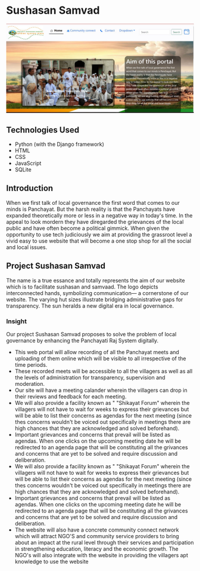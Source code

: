 # Sushasan Samvad
![Website screenshot](static/Screenshot.jpg)
## Technologies Used
 - Python (with the Django framework)
 - HTML
 - CSS
 - JavaScript
 - SQLite

## Introduction
When we first talk of local governance the first word that comes to our minds is Panchayat.
But the harsh reality is that the Panchayats have expanded theoretically more or less in a
negative way in today's time. In the appeal to look mordern they have diregarded the
grievances of the local public and have often become a political gimmick. When given the
opportunity to use tech judiciously we aim at providing the grassroot level a vivid easy to
use website that will become a one stop shop for all the social and local issues.

## Project Sushasan Samvad
The name is a true essance and totally represents the aim of our
website which is to facilitate sushasan and samvaad. The logo
depicts interconnected hands, symbolizing communication— a
cornerstone of our website. The varying hut sizes illustrate
bridging administrative gaps for transparency. The sun heralds a
new digital era in local governance.

### Insight
Our project Sushasan Samvad proposes to solve
the problem of local governance by enhancing
the Panchayati Raj System digitally.
 - This web portal will allow recording of all the
Panchayat meets and uploading of them
online which will be visible to all irrespective
of the time periods.
 - These recorded meets will be accessible to
all the villagers as well as all the levels of
administration for transparency, supervision
and moderation.
 - Our site will have a meeting calander wherein
the villagers can drop in their reviews and
feedback for each meeting.
 - We will also provide a facility known as " "Shikayat Forum" wherein the
villagers will not have to wait for weeks to express their grievances but will be
able to list their concerns as agendas for the next meeting (since thes
concerns wouldn't be voiced out specifically in meetings there are high
chances that they are acknowledged and solved beforehand).
 - Important grievances and concerns that prevail will be listed as agendas.
When one clicks on the upcoming meeting date he will be redirected to an
agenda page that will be constituting all the grivances and concerns that are
yet to be solved and require discussion and deliberation.
 - We will also provide a facility known as "
"Shikayat Forum" wherein the villagers will not
have to wait for weeks to express their grievances
but will be able to list their concerns as agendas
for the next meeting (since thes concerns
wouldn't be voiced out specifically in meetings
there are high chances that they are
acknowledged and solved beforehand).
 - Important grievances and concerns that prevail
will be listed as agendas. When one clicks on the
upcoming meeting date he will be redirected to
an agenda page that will be constituting all the
grivances and concerns that are yet to be solved
and require discussion and deliberation.
 - The website will also have a concrete community
connect network which will attract NGO'S and
community service providers to bring about an
impact at the rural level through their services
and participation in strengthening education,
literacy and the economic growth. The NGO's will
also integrate with the website in providing the
villagers apt knowledge to use the website
